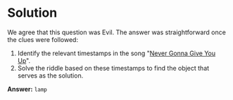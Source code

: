 # Solution 

We agree that this question was Evil. The answer was straightforward once the clues were followed:
1. Identify the relevant timestamps in the song "[Never Gonna Give You Up](https://www.youtube.com/watch?v=dQw4w9WgXcQ)".
2. Solve the riddle based on these timestamps to find the object that serves as the solution.

**Answer:** `lamp`
